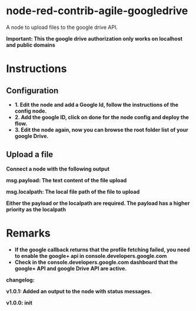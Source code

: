 <!--
# Copyright (C) 2017 Orange.
# All rights reserved. This program and the accompanying materials
# are made available under the terms of the Eclipse Public License v1.0
# which accompanies this distribution, and is available at
# http://www.eclipse.org/legal/epl-v10.html
# 
# Contributors:
#     Rombit - initial API and implementation
-->

# node-red-contrib-agile-googledrive

<p>A node to upload files to the google drive API. </p>

<b>Important: This the google drive authorization only works on localhost and public domains

<h1>Instructions</h1>
<h2>Configuration</h2>
<ul>
    <li>1. Edit the node and add a Google Id, follow the instructions of the config node.</li>
    <li>2. Add the google ID, click on done for the node config and deploy the flow.</li>
    <li>3. Edit the node again, now you can browse the root folder list of your google Drive.</li>
</ul>
<h2>Upload a file</h2>
<p>Connect a node with the following output</p>
<p>msg.payload: The text content of the file upload</p>
<p>msg.localpath: The local file path of the file to upload</p>
<p>Either the payload or the localpath are required. The payload has a higher priority as the localpath</p>

<h1>Remarks</h1>

<ul>
    <li>If the google callback returns that the profile fetching failed, you need to enable the google+ api in console.developers.google.com</li>
    <li>Check in the console.developers.google.com dashboard that the google+ API and google Drive API are active.</li>
</ul>

changelog:

v1.0.1: Added an output to the node with status messages.

v1.0.0: init